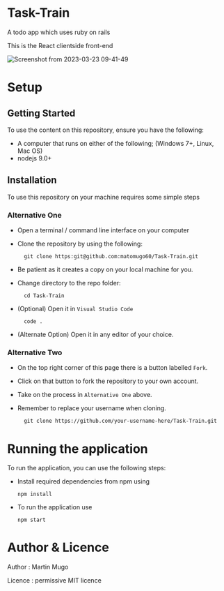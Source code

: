 # Task-Train

A todo app which uses ruby on rails

This is the React clientside front-end

![Screenshot from 2023-03-23 09-41-49](https://user-images.githubusercontent.com/117737586/227127406-da6c73ba-20ad-4543-b600-15fd9b1bd48f.png)



# Setup
 
  ## Getting Started
  
To use the content on this repository, ensure you have the following:

- A computer that runs on either of the following; (Windows 7+, Linux, Mac OS)
- nodejs 9.0+


## Installation

To use this repository on your machine requires some simple steps

### Alternative One

- Open a terminal / command line interface on your computer
- Clone the repository by using the following:

        git clone https:git@github.com:matomugo60/Task-Train.git

- Be patient as it creates a copy on your local machine for you.
- Change directory to the repo folder:

        cd Task-Train
  

- (Optional) Open it in ``Visual Studio Code``

        code .

- (Alternate Option) Open it in any editor of your choice.


### Alternative Two

- On the top right corner of this page there is a button labelled ``Fork``.
- Click on that button to fork the repository to your own account.
- Take on the process in ``Alternative One`` above.
- Remember to replace your username when cloning.

        git clone https://github.com/your-username-here/Task-Train.git



# Running the application

To run the application, you can use the following steps:

- Install required dependencies from npm using

      npm install
      
- To run the application use

      npm start
 
 
 
# Author & Licence

Author : Martin Mugo

Licence : permissive MIT licence
